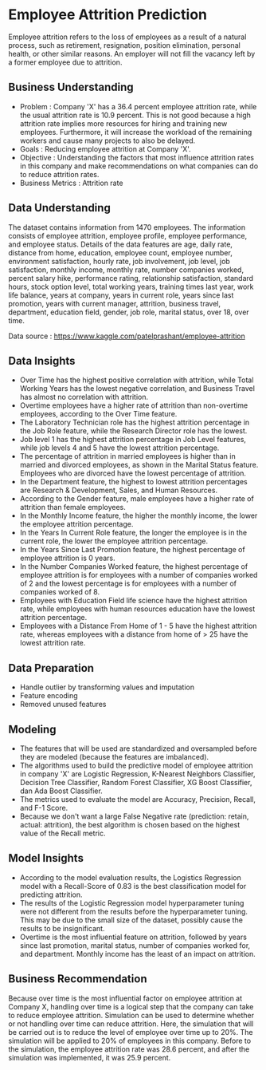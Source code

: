 # Employee Attrition Prediction

Employee attrition refers to the loss of employees as a result of a natural process, such as retirement, resignation, position elimination, personal health, or other similar reasons. An employer will not fill the vacancy left by a former employee due to attrition.

## Business Understanding
*	Problem : Company 'X' has a 36.4 percent employee attrition rate, while the usual attrition rate is 10.9 percent. This is not good because a high attrition rate implies more resources for hiring and training new employees. Furthermore, it will increase the workload of the remaining workers and cause many projects to also be delayed.
*	Goals : Reducing employee attrition at Company 'X'.
*	Objective : Understanding the factors that most influence attrition rates in this company and make recommendations on what companies can do to reduce attrition rates.
*	Business Metrics : Attrition rate

## Data Understanding
The dataset contains information from 1470 employees. The information consists of employee attrition, employee profile, employee performance, and employee status. Details of the data features are age, daily rate, distance from home, education, employee count, employee number, environment satisfaction, hourly rate, job involvement, job level, job satisfaction, monthly income, monthly rate, number companies worked, percent salary hike, performance rating, relationship satisfaction, standard hours, stock option level, total working years, training times last year, work life balance, years at company, years in current role, years since last promotion, years with current manager, attrition, business travel, department, education field, gender, job role, marital status, over 18, over time.

Data source : https://www.kaggle.com/patelprashant/employee-attrition

## Data Insights
*	Over Time has the highest positive correlation with attrition, while Total Working Years has the lowest negative correlation, and Business Travel has almost no correlation with attrition.
*	Overtime employees have a higher rate of attrition than non-overtime employees, according to the Over Time feature.
*	The Laboratory Technician role has the highest attrition percentage in the Job Role feature, while the Research Director role has the lowest.
*	Job level 1 has the highest attrition percentage in Job Level features, while job levels 4 and 5 have the lowest attrition percentage.
*	The percentage of attrition in married employees is higher than in married and divorced employees, as shown in the Marital Status feature. Employees who are divorced have the lowest percentage of attrition.
*	In the Department feature, the highest to lowest attrition percentages are Research & Development, Sales, and Human Resources.
*	According to the Gender feature, male employees have a higher rate of attrition than female employees.
*	In the Monthly Income feature, the higher the monthly income, the lower the employee attrition percentage.
*	In the Years In Current Role feature, the longer the employee is in the current role, the lower the employee attrition percentage.
*	In the Years Since Last Promotion feature, the highest percentage of employee attrition is 0 years.
*	In the Number Companies Worked feature, the highest percentage of employee attrition is for employees with a number of companies worked of 2 and the lowest percentage is for employees with a number of companies worked of 8.
*	Employees with Education Field life science have the highest attrition rate, while employees with human resources education have the lowest attrition percentage.
*	Employees with a Distance From Home of 1 - 5 have the highest attrition rate, whereas employees with a distance from home of > 25 have the lowest attrition rate.

## Data Preparation
* Handle outlier by transforming values and imputation
* Feature encoding
* Removed unused features

## Modeling
* The features that will be used are standardized and oversampled before they are modeled (because the features are imbalanced).
*	The algorithms used to build the predictive model of employee attrition in company 'X' are Logistic Regression, K-Nearest Neighbors Classifier, Decision Tree Classifier, Random Forest Classifier, XG Boost Classifier, dan Ada Boost Classifier.
*	The metrics used to evaluate the model are Accuracy, Precision, Recall, and F-1 Score.
*	Because we don't want a large False Negative rate (prediction: retain, actual: attrition), the best algorithm is chosen based on the highest value of the Recall metric.

## Model Insights
*	According to the model evaluation results, the Logistics Regression model with a Recall-Score of 0.83 is the best classification model for predicting attrition.
*	The results of the Logistic Regression model hyperparameter tuning were not different from the results before the hyperparameter tuning. This may be due to the small size of the dataset, possibly cause the results to be insignificant.
*	Overtime is the most influential feature on attrition, followed by years since last promotion, marital status, number of companies worked for, and department. Monthly income has the least of an impact on attrition.

## Business Recommendation
Because over time is the most influential factor on employee attrition at Company X, handling over time is a logical step that the company can take to reduce employee attrition. Simulation can be used to determine whether or not handling over time can reduce attrition. Here, the simulation that will be carried out is to reduce the level of employee over time up to 20%. The simulation will be applied to 20% of employees in this company. Before to the simulation, the employee attrition rate was 28.6 percent, and after the simulation was implemented, it was 25.9 percent.

